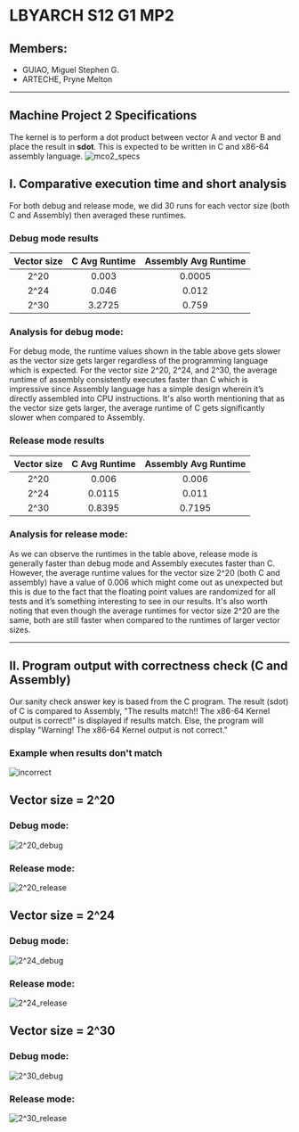 # LBYARCH S12 G1 MP2
## Members:
- GUIAO, Miguel Stephen G.
- ARTECHE, Pryne Melton
***
## Machine Project 2 Specifications
The kernel is to perform a dot product between vector A and vector B and place the result in **sdot**. This is expected to be written in C and x86-64 assembly language.
![mco2_specs](https://github.com/migsGUIao/LBYARCH_S12G1_x86-to-C/assets/118590095/c7cbe675-32cd-48d6-b6bc-1c30b9ee7129)

## I. Comparative execution time and short analysis
For both debug and release mode, we did 30 runs for each vector size (both C and Assembly) then averaged these runtimes.

### Debug mode results

| Vector size   | C Avg Runtime | Assembly Avg Runtime  |
| :-----------: |:-------------:| :--------------------:|
| 2^20          | 0.003         | 0.0005                |
| 2^24          | 0.046         | 0.012                 |
| 2^30          | 3.2725        | 0.759                 |

### Analysis for debug mode:
For debug mode, the runtime values shown in the table above gets slower as the vector size gets larger regardless of the programming language which is expected. For the vector size 2^20, 2^24, and 2^30, the average runtime of assembly consistently executes faster than C which is impressive since Assembly language has a simple design wherein it’s directly assembled into CPU instructions. It's also worth mentioning that as the vector size gets larger, the average runtime of C gets significantly slower when compared to Assembly.

### Release mode results

| Vector size   | C Avg Runtime | Assembly Avg Runtime  |
| :-----------: |:-------------:| :--------------------:|
| 2^20          | 0.006         | 0.006                 |
| 2^24          | 0.0115        | 0.011                 |
| 2^30          | 0.8395        | 0.7195                |

### Analysis for release mode:
As we can observe the runtimes in the table above, release mode is generally faster than debug mode and Assembly executes faster than C. However, the average runtime values for the vector size 2^20 (both C and assembly) have a value of 0.006 which might come out as unexpected but this is due to the fact that the floating point values are randomized for all tests and it’s something interesting to see in our results. It's also worth noting that even though the average runtimes for vector size 2^20 are the same, both are still faster when compared to the runtimes of larger vector sizes. 

***

## II. Program output with correctness check (C and Assembly)
Our sanity check answer key is based from the C program. The result (sdot) of C is compared to Assembly, "The results match!! The x86-64 Kernel output is correct!" is displayed if results match. Else, the program will display "Warning! The x86-64 Kernel output is not correct."

### Example when results don't match
![incorrect](https://github.com/migsGUIao/LBYARCH_S12G1_x86-to-C/assets/118590095/21fbaa7f-2876-4a13-9048-4103d95d2fde)

## Vector size = 2^20 
### Debug mode:
![2^20_debug](https://github.com/migsGUIao/LBYARCH_S12G1_x86-to-C/assets/118590095/7f6bbd52-8ba6-4592-b3e6-385b4ea526b5)

### Release mode:
![2^20_release](https://github.com/migsGUIao/LBYARCH_S12G1_x86-to-C/assets/118590095/fae1e3a4-50a7-4ae4-8b93-6ef3ca969d5c)

## Vector size = 2^24 
### Debug mode:
![2^24_debug](https://github.com/migsGUIao/LBYARCH_S12G1_x86-to-C/assets/118590095/1c52b4e2-a793-4be1-9679-cc3648935c66)

### Release mode:
![2^24_release](https://github.com/migsGUIao/LBYARCH_S12G1_x86-to-C/assets/118590095/a7cbef77-6664-4a6e-973a-f6d3509180a4)

## Vector size = 2^30 
### Debug mode:
![2^30_debug](https://github.com/migsGUIao/LBYARCH_S12G1_x86-to-C/assets/118590095/0e4047da-c40f-43e6-9362-01badd46136c)

### Release mode:
![2^30_release](https://github.com/migsGUIao/LBYARCH_S12G1_x86-to-C/assets/118590095/8e93b43d-8c6e-4b20-9334-51a9f57c2983)

